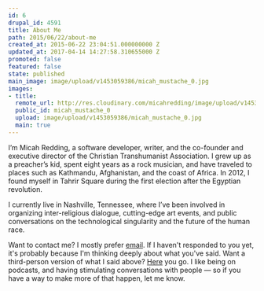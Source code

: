 ```yaml
---
id: 6
drupal_id: 4591
title: About Me
path: 2015/06/22/about-me
created_at: 2015-06-22 23:04:51.000000000 Z
updated_at: 2017-04-14 14:27:58.310655000 Z
promoted: false
featured: false
state: published
main_image: image/upload/v1453059386/micah_mustache_0.jpg
images:
- title: 
  remote_url: http://res.cloudinary.com/micahredding/image/upload/v1453059386/micah_mustache_0.jpg
  public_id: micah_mustache_0
  upload: image/upload/v1453059386/micah_mustache_0.jpg
  main: true
---
```

I’m Micah Redding, a software developer, writer, and the co-founder and executive director of the Christian Transhumanist Association. I grew up as a preacher’s kid, spent eight years as a rock musician, and have traveled to places such as Kathmandu, Afghanistan, and the coast of Africa. In 2012, I found myself in Tahrir Square during the first election after the Egyptian revolution. 

I currently live in Nashville, Tennessee, where I’ve been involved in organizing inter-religious dialogue, cutting-edge art events, and public conversations on the technological singularity and the future of the human race.

Want to contact me? I mostly prefer [email](mailto:micahredding@gmail.com?subject=read%20your%20about%20page). If I haven't responded to you yet, it's probably because I'm thinking deeply about what you've said. Want a third-person version of what I said above? [Here](http://micahredding.com/blog/2014/12/16/about) you go. I like being on podcasts, and having stimulating conversations with people — so if you have a way to make more of that happen, let me know.

